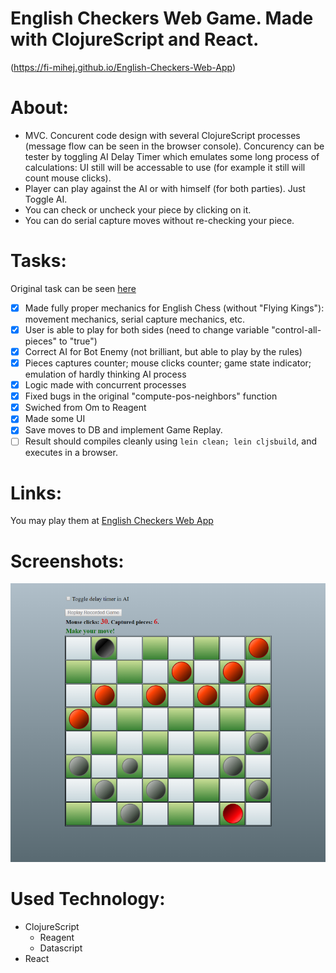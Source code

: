 English Checkers Web Game. Made with ClojureScript and React.
====================================
(https://fi-mihej.github.io/English-Checkers-Web-App)

# About:
* MVC. Concurent code design with several ClojureScript processes (message flow can be seen in the browser console). Concurency can be tester by toggling AI Delay Timer which emulates some long process of calculations: UI still will be accessable to use (for example it still will count mouse clicks).
* Player can play against the AI or with himself (for both parties). Just Toggle AI.
* You can check or uncheck your piece by clicking on it.
* You can do serial capture moves without re-checking your piece.

# Tasks:
Original task can be seen [here](https://github.com/FI-Mihej/English-Checkers-Web-App/blob/master/README-ORIGINAL-TASK.md)

- [x] Made fully proper mechanics for English Chess (without "Flying Kings"): movement mechanics, serial capture mechanics, etc.
- [x] User is able to play for both sides (need to change variable "control-all-pieces" to "true")
- [x] Correct AI for Bot Enemy (not brilliant, but able to play by the rules)
- [x] Pieces captures counter; mouse clicks counter; game state indicator; emulation of hardly thinking AI process
- [x] Logic made with concurrent processes 
- [x] Fixed bugs in the original "compute-pos-neighbors" function
- [x] Swiched from Om to Reagent
- [x] Made some UI
- [x] Save moves to DB and implement Game Replay.
- [ ] Result should compiles cleanly using `lein clean; lein cljsbuild`, and executes in a browser.

# Links:
You may play them at [English Checkers Web App](https://fi-mihej.github.io/English-Checkers-Web-App)

# Screenshots:
![Alt text](https://github.com/FI-Mihej/English-Checkers-Web-App/blob/gh-pages/screenshot-main.png?raw=true "Checkers Screenshot")

# Used Technology:
* ClojureScript
    * Reagent
    * Datascript
* React

